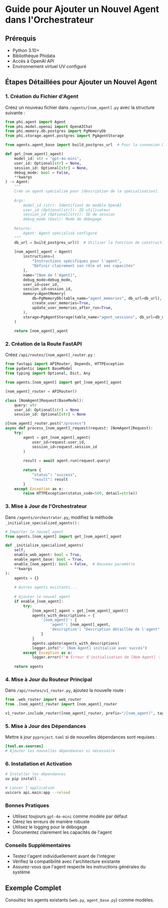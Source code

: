 # Guide pour Ajouter un Nouvel Agent dans l'Orchestrateur

## Prérequis
- Python 3.10+
- Bibliothèque Phidata
- Accès à OpenAI API
- Environnement virtuel UV configuré

## Étapes Détaillées pour Ajouter un Nouvel Agent

### 1. Création du Fichier d'Agent
Créez un nouveau fichier dans `/agents/[nom_agent].py` avec la structure suivante :

```python
from phi.agent import Agent
from phi.model.openai import OpenAIChat
from phi.memory.db.postgres import PgMemoryDb
from phi.storage.agent.postgres import PgAgentStorage

from agents.agent_base import build_postgres_url  # Pour la connexion DB

def get_[nom_agent]_agent(
    model_id: str = "gpt-4o-mini",
    user_id: Optional[str] = None,
    session_id: Optional[str] = None,
    debug_mode: bool = False,
    **kwargs
) -> Agent:
    """
    Crée un agent spécialisé pour [description de la spécialisation].
    
    Args:
        model_id (str): Identifiant du modèle OpenAI
        user_id (Optional[str]): ID utilisateur
        session_id (Optional[str]): ID de session
        debug_mode (bool): Mode de débogage
    
    Returns:
        Agent: Agent spécialisé configuré
    """
    db_url = build_postgres_url()  # Utiliser la fonction de construction d'URL PostgreSQL
    
    [nom_agent]_agent = Agent(
        instructions=[
            "Instructions spécifiques pour l'agent",
            "Définir clairement son rôle et ses capacités"
        ],
        name="[Nom de l'Agent]",
        debug_mode=debug_mode,
        user_id=user_id,
        session_id=session_id,
        memory=AgentMemory(
            db=PgMemoryDb(table_name="agent_memories", db_url=db_url),
            create_user_memories=True,
            update_user_memories_after_run=True,
        ),
        storage=PgAgentStorage(table_name="agent_sessions", db_url=db_url),
    )
    
    return [nom_agent]_agent
```

### 2. Création de la Route FastAPI
Créez `/api/routes/[nom_agent]_router.py` :

```python
from fastapi import APIRouter, Depends, HTTPException
from pydantic import BaseModel
from typing import Optional, Dict, Any

from agents.[nom_agent] import get_[nom_agent]_agent

[nom_agent]_router = APIRouter()

class [NomAgent]Request(BaseModel):
    query: str
    user_id: Optional[str] = None
    session_id: Optional[str] = None

@[nom_agent]_router.post("/process")
async def process_[nom_agent]_request(request: [NomAgent]Request):
    try:
        agent = get_[nom_agent]_agent(
            user_id=request.user_id, 
            session_id=request.session_id
        )
        
        result = await agent.run(request.query)
        
        return {
            "status": "success",
            "result": result
        }
    except Exception as e:
        raise HTTPException(status_code=500, detail=str(e))
```

### 3. Mise à Jour de l'Orchestrateur
Dans `/agents/orchestrator.py`, modifiez la méthode `_initialize_specialized_agents()` :

```python
# Importer le nouvel agent
from agents.[nom_agent] import get_[nom_agent]_agent

def _initialize_specialized_agents(
    self, 
    enable_web_agent: bool = True,
    enable_agent_base: bool = True,
    enable_[nom_agent]: bool = False,  # Nouveau paramètre
    **kwargs
):
    agents = {}
    
    # Autres agents existants...
    
    # Ajouter le nouvel agent
    if enable_[nom_agent]:
        try:
            [nom_agent]_agent = get_[nom_agent]_agent()
            agents_with_descriptions = {
                '[nom_agent]': {
                    'agent': [nom_agent]_agent,
                    'description': "Description détaillée de l'agent"
                }
            }
            agents.update(agents_with_descriptions)
            logger.info("✅ [Nom Agent] initialisé avec succès")
        except Exception as e:
            logger.error(f"❌ Erreur d'initialisation de [Nom Agent] : {e}")
    
    return agents
```

### 4. Mise à Jour du Routeur Principal
Dans `/api/routes/v1_router.py`, ajoutez la nouvelle route :

```python
from .web_router import web_router
from .[nom_agent]_router import [nom_agent]_router

v1_router.include_router([nom_agent]_router, prefix="/[nom_agent]", tags=["[Nom Agent]"])
```

### 5. Mise à Jour des Dépendances
Mettre à jour `pyproject.toml` si de nouvelles dépendances sont requises :

```toml
[tool.uv.sources]
# Ajouter les nouvelles dépendances si nécessaire
```

### 6. Installation et Activation
```bash
# Installer les dépendances
uv pip install .

# Lancer l'application
uvicorn api.main:app --reload
```

### Bonnes Pratiques
- Utilisez toujours `gpt-4o-mini` comme modèle par défaut
- Gérez les erreurs de manière robuste
- Utilisez le logging pour le débogage
- Documentez clairement les capacités de l'agent

### Conseils Supplémentaires
- Testez l'agent individuellement avant de l'intégrer
- Vérifiez la compatibilité avec l'architecture existante
- Assurez-vous que l'agent respecte les instructions générales du système

## Exemple Complet
Consultez les agents existants (`web.py`, `agent_base.py`) comme modèles.

